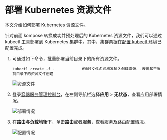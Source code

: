 # 部署 Kubernetes 资源文件

本文介绍如何部署 Kubernetes 资源文件。

针对前面 kompose 转换成功并预处理后的 Kubernetes 资源文件，我们可以通过 kubectl 工具部署到 Kubernetes 集群中。其中，集群票据在[配置 kubectl 环境](/cn.zh-CN/最佳实践/Swarm迁移Kubernetes/迁移应用配置/准备迁移环境.md)已配置完成。

1.  可通过如下命令，批量部署当前目录下的所有资源文件。

    ```
    kubectl create -f .            #通过文件名或标准输入创建资源，.表示基于当前目录下的资源文件创建
    ```

    ![资源文件](https://static-aliyun-doc.oss-accelerate.aliyuncs.com/assets/img/zh-CN/2073659951/p47979.png)

2.  登录[容器服务管理控制台](https://cs.console.aliyun.com)，在左侧导航栏选择**应用** \> **无状态**，查看应用部署情况。

    ![部署情况](https://static-aliyun-doc.oss-accelerate.aliyuncs.com/assets/img/zh-CN/2073659951/p47980.png)

3.  在**路由与负载均衡**下，单击**路由**或者**服务**，查看服务及路由配置情况。

    ![配置情况](https://static-aliyun-doc.oss-accelerate.aliyuncs.com/assets/img/zh-CN/3073659951/p47981.png)


